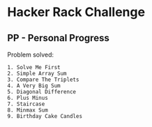 # Hacker Rack Challenge
## PP - Personal Progress

 
Problem solved:

    1. Solve Me First
    2. Simple Array Sum
    3. Compare The Triplets
    4. A Very Big Sum
    5. Diagonal Difference
    6. Plus Minus 
    7. Staircase
    8. Minmax Sum
    9. Birthday Cake Candles

